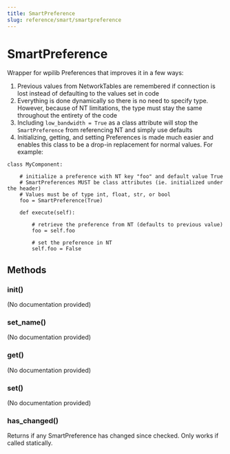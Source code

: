 ```yaml
---
title: SmartPreference
slug: reference/smart/smartpreference
---
```


# SmartPreference

Wrapper for wpilib Preferences that improves it in a few ways:
1. Previous values from NetworkTables are remembered if connection
is lost instead of defaulting to the values set in code
2. Everything is done dynamically so there is no need to specify
type. However, because of NT limitations, the type must stay the
same throughout the entirety of the code
3. Including `low_bandwidth = True` as a class attribute will stop
the `SmartPreference` from referencing NT and simply use defaults
3. Initializing, getting, and setting Preferences is made much
easier and enables this class to be a drop-in replacement for normal
values. For example:
```
class MyComponent:

    # initialize a preference with NT key "foo" and default value True
    # SmartPreferences MUST be class attributes (ie. initialized under the header)
    # Values must be of type int, float, str, or bool
    foo = SmartPreference(True)

    def execute(self):

        # retrieve the preference from NT (defaults to previous value)
        foo = self.foo

        # set the preference in NT
        self.foo = False
```

## Methods

### __init__()

(No documentation provided)

### __set_name__()

(No documentation provided)

### __get__()

(No documentation provided)

### __set__()

(No documentation provided)

### has_changed()

Returns if any SmartPreference has changed since checked.
Only works if called statically.

